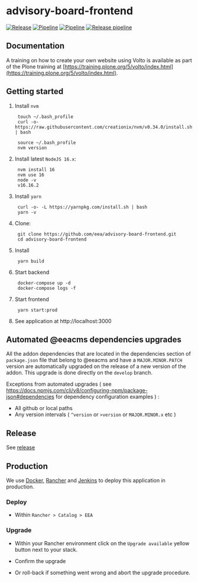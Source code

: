 # advisory-board-frontend

[![Release](https://img.shields.io/github/v/release/eea/advisory-board-frontend?sort=semver)](https://github.com/eea/advisory-board-frontend/releases)
[![Pipeline](https://ci.eionet.europa.eu/buildStatus/icon?job=volto%2Fadvisory-board-frontend%2Fmaster&subject=master)](https://ci.eionet.europa.eu/view/Github/job/volto/job/advisory-board-frontend/job/master/lastBuild/display/redirect)
[![Pipeline](https://ci.eionet.europa.eu/buildStatus/icon?job=volto%2Fadvisory-board-frontend%2Fdevelop&subject=develop)](https://ci.eionet.europa.eu/view/Github/job/volto/job/advisory-board-frontend/job/develop/lastBuild/display/redirect)
[![Release pipeline](https://ci.eionet.europa.eu/buildStatus/icon?job=volto%2Fadvisory-board-frontend%2F1.20.0&build=last&subject=release%20v1.20.0%20pipeline)](https://ci.eionet.europa.eu/view/Github/job/volto/job/advisory-board-frontend/job/1.20.0/lastBuild/display/redirect/)


## Documentation

A training on how to create your own website using Volto is available as part of the Plone training at [https://training.plone.org/5/volto/index.html](https://training.plone.org/5/volto/index.html).


## Getting started

1. Install `nvm`

        touch ~/.bash_profile
        curl -o- https://raw.githubusercontent.com/creationix/nvm/v0.34.0/install.sh | bash

        source ~/.bash_profile
        nvm version

1. Install latest `NodeJS 16.x`:

        nvm install 16
        nvm use 16
        node -v
        v16.16.2

1. Install `yarn`

        curl -o- -L https://yarnpkg.com/install.sh | bash
        yarn -v

1. Clone:

        git clone https://github.com/eea/advisory-board-frontend.git
        cd advisory-board-frontend

1. Install

        yarn build

1. Start backend

        docker-compose up -d
        docker-compose logs -f

1. Start frontend

        yarn start:prod

1. See application at http://localhost:3000

## Automated @eeacms dependencies upgrades

All the addon dependencies that are located in the dependencies section of `package.json` file that belong to @eeacms and have a `MAJOR.MINOR.PATCH` version are automatically upgraded on the release of a new version of the addon. This upgrade is done directly on the `develop` branch.

Exceptions from automated upgrades ( see https://docs.npmjs.com/cli/v8/configuring-npm/package-json#dependencies for dependency configuration examples ) :
* All github or local paths
* Any version intervals ( `^version` or `>version` or `MAJOR.MINOR.x` etc )

## Release

See [release](https://github.com/eea/ims-frontend/tree/master/RELEASE.md)

## Production

We use [Docker](https://www.docker.com/), [Rancher](https://rancher.com/) and [Jenkins](https://jenkins.io/) to deploy this application in production.

### Deploy

* Within `Rancher > Catalog > EEA`

### Upgrade

* Within your Rancher environment click on the `Upgrade available` yellow button next to your stack.

* Confirm the upgrade

* Or roll-back if something went wrong and abort the upgrade procedure.
